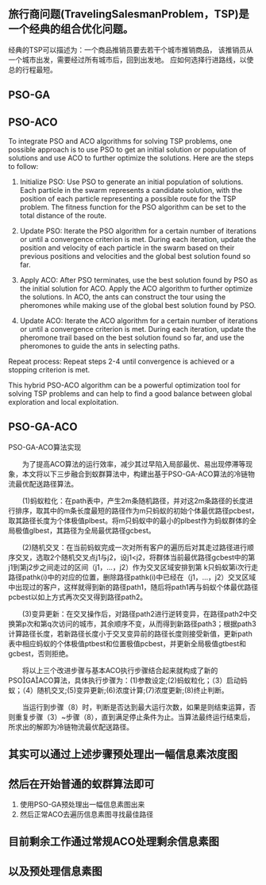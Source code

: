 ## 旅行商问题(TravelingSalesmanProblem，TSP)是一个经典的组合优化问题。
经典的TSP可以描述为：一个商品推销员要去若干个城市推销商品，
该推销员从一个城市出发，需要经过所有城市后，回到出发地。
应如何选择行进路线，以使总的行程最短。

## PSO-GA


## PSO-ACO
To integrate PSO and ACO algorithms for solving TSP problems, one possible approach is to use PSO to get an initial solution or population of solutions and use ACO to further optimize the solutions. Here are the steps to follow:

1. Initialize PSO: Use PSO to generate an initial population of solutions. Each particle in the swarm represents a candidate solution, with the position of each particle representing a possible route for the TSP problem. The fitness function for the PSO algorithm can be set to the total distance of the route.

2. Update PSO: Iterate the PSO algorithm for a certain number of iterations or until a convergence criterion is met. During each iteration, update the position and velocity of each particle in the swarm based on their previous positions and velocities and the global best solution found so far.

3. Apply ACO: After PSO terminates, use the best solution found by PSO as the initial solution for ACO. Apply the ACO algorithm to further optimize the solutions. In ACO, the ants can construct the tour using the pheromones while making use of the global best solution found by PSO.

4. Update ACO: Iterate the ACO algorithm for a certain number of iterations or until a convergence criterion is met. During each iteration, update the pheromone trail based on the best solution found so far, and use the pheromones to guide the ants in selecting paths.

Repeat process: Repeat steps 2-4 until convergence is achieved or a stopping criterion is met.

This hybrid PSO-ACO algorithm can be a powerful optimization tool for solving TSP problems and can help to find a good balance between global exploration and local exploitation.

## PSO-GA-ACO
PSO-GA-ACO算法实现

　　为了提高ACO算法的运行效率，减少其过早陷入局部最优、易出现停滞等现象，本文将以下三步融合到蚁群算法中，构建出基于PSO-GA-ACO算法的冷链物流最优配送路径算法。

　　(1)蚂蚁粒化：在path表中，产生2m条随机路径，并对这2m条路径的长度进行排序，取其中的m条长度最短的路径作为m只蚂蚁的初始个体最优路径pcbest，取其路径长度为个体极值plbest。将m只蚂蚁中的最小的plbest作为蚂蚁群体的全局极值glbest，其路径为全局最优路径gcbest。

　　(2)随机交叉：在当前蚂蚁完成一次对所有客户的遍历后对其走过路径进行顺序交叉，选取2个随机交叉点j1与j2，设j1<j2，将群体当前最优路径gcbest中的第j1到第j2步之间走过的区间（j1，…，j2）作为交叉区域安排到第 k只蚂蚁第i次行走路径pathk(i)中的对应的位置，删除路径pathk(i)中已经在（j1，…，j2）交叉区域中出现过的客户，这样就得到新的路径path1，随后将path1再与蚂蚁个体最优路径pcbest以如上方式再次交叉得到路径path2。

　　(3)变异更新：在交叉操作后，对路径path2进行逆转变异，在路径path2中交换第p次和第q次访问的城市，其余顺序不变，从而得到新路径path3；根据path3计算路径长度，若新路径长度小于交叉变异前的路径长度则接受新值，更新path表中相应蚂蚁的个体极值ptbest和位置极值pcbest，并更新全局极值gtbest和gcbest，否则拒绝。

　　将以上三个改进步骤与基本ACO执行步骤结合起来就构成了新的PSOGAACO算法，具体执行步骤为：(1)参数设定;(2)蚂蚁粒化；（3）启动蚂蚁；（4）随机交叉;(5)变异更新;(6)浓度计算;(7)浓度更新;(8)终止判断。

　　当运行到步骤（8）时，判断是否达到最大运行次数，如果是则结束运算，否则重复步骤（3）~步骤（8），直到满足停止条件为止。当算法最终运行结束后，所求出的解即为冷链物流最优配送路径。


## 其实可以通过上述步骤预处理出一幅信息素浓度图
## 然后在开始普通的蚁群算法即可


1. 使用PSO-GA预处理出一幅信息素图出来
2. 然后正常ACO去遍历信息素图寻找最佳路径

## 目前剩余工作通过常规ACO处理剩余信息素图
## 以及预处理信息素图